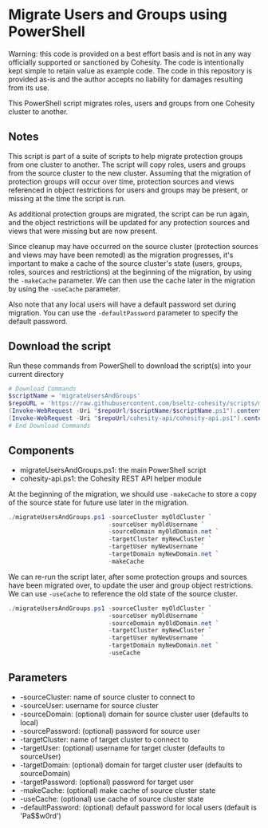 # Migrate Users and Groups using PowerShell

Warning: this code is provided on a best effort basis and is not in any way officially supported or sanctioned by Cohesity. The code is intentionally kept simple to retain value as example code. The code in this repository is provided as-is and the author accepts no liability for damages resulting from its use.

This PowerShell script migrates roles, users and groups from one Cohesity cluster to another.

## Notes

This script is part of a suite of scripts to help migrate protection groups from one cluster to another. The script will copy roles, users and groups from the source cluster to the new cluster. Assuming that the migration of protection groups will occur over time, protection sources and views referenced in object restrictions for users and groups may be present, or missing at the time the script is run.

As additional protection groups are migrated, the script can be run again, and the object restrictions will be updated for any protection sources and views that were missing but are now present.

Since cleanup may have occurred on the source cluster (protection sources and views may have been remoted) as the migration progresses, it's important to make a cache of the source cluster's state (users, groups, roles, sources and restrictions) at the beginning of the migration, by using the `-makeCache` parameter. We can then use the cache later in the migration by using the `-useCache` parameter.

Also note that any local users will have a default password set during migration. You can use the `-defaultPassword` parameter to specify the default password.

## Download the script

Run these commands from PowerShell to download the script(s) into your current directory

```powershell
# Download Commands
$scriptName = 'migrateUsersAndGroups'
$repoURL = 'https://raw.githubusercontent.com/bseltz-cohesity/scripts/master/powershell'
(Invoke-WebRequest -Uri "$repoUrl/$scriptName/$scriptName.ps1").content | Out-File "$scriptName.ps1"; (Get-Content "$scriptName.ps1") | Set-Content "$scriptName.ps1"
(Invoke-WebRequest -Uri "$repoUrl/cohesity-api/cohesity-api.ps1").content | Out-File cohesity-api.ps1; (Get-Content cohesity-api.ps1) | Set-Content cohesity-api.ps1
# End Download Commands
```

## Components

* migrateUsersAndGroups.ps1: the main PowerShell script
* cohesity-api.ps1: the Cohesity REST API helper module

At the beginning of the migration, we should use `-makeCache` to store a copy of the source state for future use later in the migration.

```powershell
./migrateUsersAndGroups.ps1 -sourceCluster myOldCluster `
                            -sourceUser myOldUsername `
                            -sourceDomain myOldDomain.net `
                            -targetCluster myNewCluster `
                            -targetUser myNewUsername `
                            -targetDomain myNewDomain.net `
                            -makeCache
```

We can re-run the script later, after some protection groups and sources have been migrated over, to update the user and group object restrictions. We can use `-useCache` to reference the old state of the source cluster.

```powershell
./migrateUsersAndGroups.ps1 -sourceCluster myOldCluster `
                            -sourceUser myOldUsername `
                            -sourceDomain myOldDomain.net `
                            -targetCluster myNewCluster `
                            -targetUser myNewUsername `
                            -targetDomain myNewDomain.net `
                            -useCache
```

## Parameters

* -sourceCluster: name of source cluster to connect to
* -sourceUser: username for source cluster
* -sourceDomain: (optional) domain for source cluster user (defaults to local)
* -sourcePassword: (optional) password for source user
* -targetCluster: name of target cluster to connect to
* -targetUser: (optional) username for target cluster (defaults to sourceUser)
* -targetDomain: (optional) domain for target cluster user (defaults to sourceDomain)
* -targetPassword: (optional) password for target user
* -makeCache: (optional) make cache of source cluster state
* -useCache: (optional) use cache of source cluster state
* -defaultPassword: (optional) default password for local users (default is 'Pa$$w0rd')
